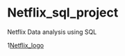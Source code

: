 # Netflix_sql_project
Netflix Data analysis using SQL 


1[Netflix_logo](https://github.com/nishicool/Netflix_sql-_project/blob/main/Netflix_Symbol_RGB.png)

